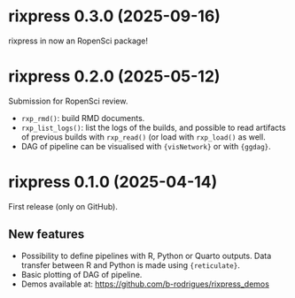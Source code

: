 # rixpress 0.3.0 (2025-09-16)

rixpress in now an RopenSci package!

# rixpress 0.2.0 (2025-05-12)

Submission for RopenSci review.

- `rxp_rmd()`: build RMD documents.
- `rxp_list_logs()`: list the logs of the builds, and possible to read
  artifacts of previous builds with `rxp_read()` (or load with `rxp_load()` as well.
- DAG of pipeline can be visualised with `{visNetwork}` or with `{ggdag}`.

# rixpress 0.1.0 (2025-04-14)

First release (only on GitHub).

## New features

- Possibility to define pipelines with R, Python or Quarto outputs.
  Data transfer between R and Python is made using `{reticulate}`.
- Basic plotting of DAG of pipeline.
- Demos available at: https://github.com/b-rodrigues/rixpress_demos
